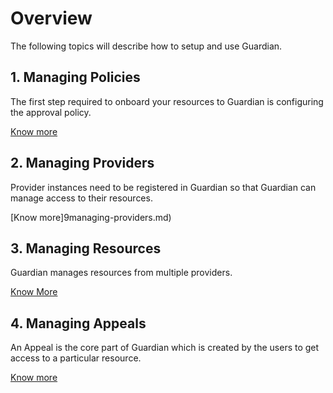 # Overview

The following topics will describe how to setup and use Guardian.

## 1. Managing Policies

The first step required to onboard your resources to Guardian is configuring the approval policy.

[Know more](managing-policies.md)

## 2. Managing Providers

Provider instances need to be registered in Guardian so that Guardian can manage access to their resources.

[Know more]9managing-providers.md)

## 3. Managing Resources

Guardian manages resources from multiple providers.

[Know More](managing-resources.md)

## 4. Managing Appeals

An Appeal is the core part of Guardian which is created by the users to get access to a particular resource.

[Know more](managing-appeals.md)
